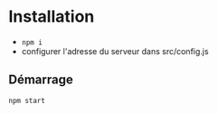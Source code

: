 # Installation
- ```npm i```
- configurer l'adresse du serveur dans src/config.js

## Démarrage
```npm start```
